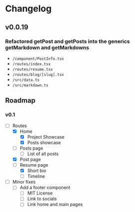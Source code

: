 # Changelog

## v0.0.19

### Refactored getPost and getPosts into the generics getMarkdown and getMarkdowns
  - `/component/PostInfo.tsx`
  - `/routes/index.tsx`
  - `/routes/resume.tsx`
  - `/routes/blog/[slug].tsx`
  - `/src/data.ts`
  - `/src/markdown.ts`

## Roadmap

### v0.1

- [ ] Routes
  - [x] Home
    - [x] Project Showcase
    - [x] Posts showcase
  - [ ] Posts page
    - [ ] List of all posts
  - [x] Post page
  - [ ] Resume page
    - [x] Short bio
    - [ ] Timeline
- [ ] Minor fixes
  - [ ] Add a footer component
    - [ ] MIT License
    - [ ] Link to socials
    - [ ] Link home and main pages
